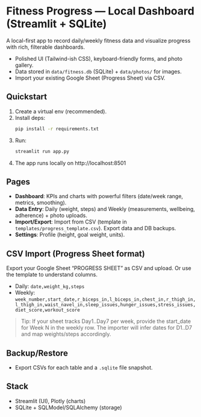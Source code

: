 # Fitness Progress — Local Dashboard (Streamlit + SQLite)

A local-first app to record daily/weekly fitness data and visualize progress with rich, filterable dashboards.
- Polished UI (Tailwind-ish CSS), keyboard-friendly forms, and photo gallery.
- Data stored in `data/fitness.db` (SQLite) + `data/photos/` for images.
- Import your existing Google Sheet (Progress Sheet) via CSV.

## Quickstart
1. Create a virtual env (recommended).
2. Install deps:
   ```bash
   pip install -r requirements.txt
   ```
3. Run:
   ```bash
   streamlit run app.py
   ```
4. The app runs locally on http://localhost:8501

## Pages
- **Dashboard**: KPIs and charts with powerful filters (date/week range, metrics, smoothing).
- **Data Entry**: Daily (weight, steps) and Weekly (measurements, wellbeing, adherence) + photo uploads.
- **Import/Export**: Import from CSV (template in `templates/progress_template.csv`). Export data and DB backups.
- **Settings**: Profile (height, goal weight, units).

## CSV Import (Progress Sheet format)
Export your Google Sheet “PROGRESS SHEET” as CSV and upload. Or use the template to understand columns.
- Daily: `date,weight_kg,steps`
- Weekly: `week_number,start_date,r_biceps_in,l_biceps_in,chest_in,r_thigh_in,l_thigh_in,waist_navel_in,sleep_issues,hunger_issues,stress_issues,diet_score,workout_score`

> Tip: If your sheet tracks Day1..Day7 per week, provide the start_date for Week N in the weekly row. The importer will infer dates for D1..D7 and map weights/steps accordingly.

## Backup/Restore
- Export CSVs for each table and a `.sqlite` file snapshot.

## Stack
- Streamlit (UI), Plotly (charts)
- SQLite + SQLModel/SQLAlchemy (storage)
